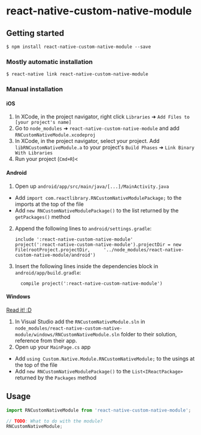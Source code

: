 
# react-native-custom-native-module

## Getting started

`$ npm install react-native-custom-native-module --save`

### Mostly automatic installation

`$ react-native link react-native-custom-native-module`

### Manual installation


#### iOS

1. In XCode, in the project navigator, right click `Libraries` ➜ `Add Files to [your project's name]`
2. Go to `node_modules` ➜ `react-native-custom-native-module` and add `RNCustomNativeModule.xcodeproj`
3. In XCode, in the project navigator, select your project. Add `libRNCustomNativeModule.a` to your project's `Build Phases` ➜ `Link Binary With Libraries`
4. Run your project (`Cmd+R`)<

#### Android

1. Open up `android/app/src/main/java/[...]/MainActivity.java`
  - Add `import com.reactlibrary.RNCustomNativeModulePackage;` to the imports at the top of the file
  - Add `new RNCustomNativeModulePackage()` to the list returned by the `getPackages()` method
2. Append the following lines to `android/settings.gradle`:
  	```
  	include ':react-native-custom-native-module'
  	project(':react-native-custom-native-module').projectDir = new File(rootProject.projectDir, 	'../node_modules/react-native-custom-native-module/android')
  	```
3. Insert the following lines inside the dependencies block in `android/app/build.gradle`:
  	```
      compile project(':react-native-custom-native-module')
  	```

#### Windows
[Read it! :D](https://github.com/ReactWindows/react-native)

1. In Visual Studio add the `RNCustomNativeModule.sln` in `node_modules/react-native-custom-native-module/windows/RNCustomNativeModule.sln` folder to their solution, reference from their app.
2. Open up your `MainPage.cs` app
  - Add `using Custom.Native.Module.RNCustomNativeModule;` to the usings at the top of the file
  - Add `new RNCustomNativeModulePackage()` to the `List<IReactPackage>` returned by the `Packages` method


## Usage
```javascript
import RNCustomNativeModule from 'react-native-custom-native-module';

// TODO: What to do with the module?
RNCustomNativeModule;
```
  